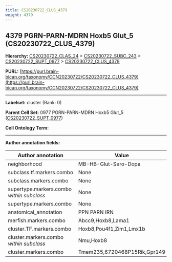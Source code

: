 ```yaml
---
title: CS20230722_CLUS_4379
weight: 4379
---
```

## 4379 PGRN-PARN-MDRN Hoxb5 Glut_5 (CS20230722_CLUS_4379)
<b>Hierarchy: </b>
[CS20230722_CLAS_24](../CS20230722_CLAS_24) >
[CS20230722_SUBC_243](../CS20230722_SUBC_243) >
[CS20230722_SUPT_0977](../CS20230722_SUPT_0977) >
[CS20230722_CLUS_4379](../CS20230722_CLUS_4379)

**PURL:** [https://purl.brain-bican.org/taxonomy/CCN20230722/CS20230722_CLUS_4379](https://purl.brain-bican.org/taxonomy/CCN20230722/CS20230722_CLUS_4379)

---


**Labelset:** cluster (Rank: 0)

**Parent Cell Set:** 0977 PGRN-PARN-MDRN Hoxb5 Glut_5 ([CS20230722_SUPT_0977](../CS20230722_SUPT_0977))



**Cell Ontology Term:** 

[MARKER GENES.]: #


---

[TRANSFERRED ANNOTATIONS.]: #


[AUTHOR ANNOTATION FIELDS.]: #


**Author annotation fields:**

| Author annotation | Value |
|-------------------|-------|
|neighborhood|MB-HB-Glut-Sero-Dopa|
|subclass.tf.markers.combo|None|
|subclass.markers.combo|None|
|supertype.markers.combo _within subclass_|None|
|supertype.markers.combo|None|
|anatomical_annotation|PPN PARN IRN|
|merfish.markers.combo|Abcc9,Hoxb8,Lama1|
|cluster.TF.markers.combo|Hoxb8,Pou4f1,Zim1,Lmx1b|
|cluster.markers.combo _within subclass_|Nmu,Hoxb8|
|cluster.markers.combo|Tmem235,6720468P15Rik,Gpr149|
